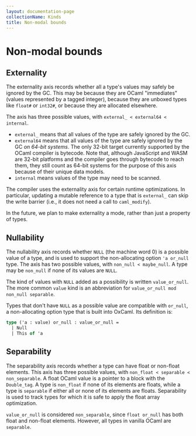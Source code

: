 ```yaml
---
layout: documentation-page
collectionName: Kinds
title: Non-modal bounds
---
```


# Non-modal bounds

## Externality

The externality axis records whether all a type's values may safely be ignored
by the GC.  This may be because they are OCaml "immediates" (values represented
by a tagged integer), because they are unboxed types like `float#` or `int32#`,
or because they are allocated elsewhere.

The axis has three possible values, with `external_ < external64 < internal`.
* `external_` means that all values of the type are safely ignored by the
  GC.
* `external64` means that all values of the type are safely ignored by the GC
  _on 64-bit systems_. The only 32-bit target currently supported by the OCaml
  compiler is bytecode. Note that, although JavaScript and WASM are 32-bit
  platforms and the compiler goes through bytecode to reach them, they still
  count as 64-bit systems for the purpose of this axis because of their unique
  data models.
* `internal` means values of the type may need to be scanned.

The compiler uses the externality axis for certain runtime optimizations. In
particular, updating a mutable reference to a type that is `external_` can skip
the write barrier (i.e., it does not need a call to `caml_modify`).

In the future, we plan to make externality a mode, rather than just a property
of types.

## Nullability

The nullability axis records whether `NULL` (the machine word 0) is a possible
value of a type, and is used to support the non-allocating option `'a or_null`
type. The axis has two possible values, with `non_null < maybe_null`. A type may
be `non_null` if none of its values are `NULL`.

The kind of values with `NULL` added as a possibility is written
`value_or_null`. The more common `value` kind is an abbreviation for
`value_or_null mod non_null separable`.

Types that don't have `NULL` as a possible value are
compatible with `or_null`, a non-allocating option type that is built into
OxCaml.  Its definition is:
```ocaml
type ('a : value) or_null : value_or_null =
  | Null
  | This of 'a
```

## Separability

The separability axis records whether a type can have float or non-float elements.
This axis has three possible values, with `non_float < separable < non_separable`.
A float OCaml value is a pointer to a block with the `Double_tag`. A type is `non_float`
if none of its elements are floats, while a type is `separable` if either all or none
of its elements are floats. Separability is used to track types for which it is safe
to apply the float array optimization.

`value_or_null` is considered `non_separable`, since `float or_null` has both float
and non-float elements. However, all types in vanilla OCaml are `separable`.
